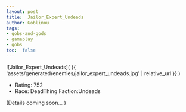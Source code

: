 ```yaml
---
layout: post
title:  Jailor_Expert_Undeads
author: Goblinou
tags:
- gobs-and-gods
- gameplay
- gobs
toc:  false
---
```


![Jailor_Expert_Undeads]( {{ 'assets/generated/enemies/jailor_expert_undeads.jpg' | relative_url }} )
- Rating: 752
- Race: DeadThing  Faction:Undeads

(Details coming soon... )